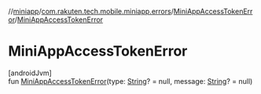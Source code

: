//[miniapp](../../../index.md)/[com.rakuten.tech.mobile.miniapp.errors](../index.md)/[MiniAppAccessTokenError](index.md)/[MiniAppAccessTokenError](-mini-app-access-token-error.md)

# MiniAppAccessTokenError

[androidJvm]\
fun [MiniAppAccessTokenError](-mini-app-access-token-error.md)(type: [String](https://kotlinlang.org/api/latest/jvm/stdlib/kotlin/-string/index.html)? = null, message: [String](https://kotlinlang.org/api/latest/jvm/stdlib/kotlin/-string/index.html)? = null)

